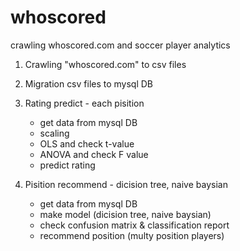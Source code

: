 # whoscored
crawling whoscored.com and soccer player analytics

1. Crawling "whoscored.com" to csv files

2. Migration csv files to mysql DB

3. Rating predict - each pisition

	- get data from mysql DB
	- scaling
	- OLS and check t-value
	- ANOVA and check F value
	- predict rating

4. Pisition recommend - dicision tree, naive baysian
	
	- get data from mysql DB
	- make model (dicision tree, naive baysian)
	- check confusion matrix & classification report
	- recommend position (multy position players)

